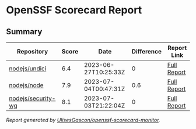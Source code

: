 # OpenSSF Scorecard Report

## Summary

| Repository | Score | Date | Difference | Report Link |
| -- | -- | -- | -- | -- |
| [nodejs/undici](https://github.com/nodejs/undici) | 6.4 | 2023-06-27T10:25:33Z | 0 | [Full Report](https://deps.dev/project/github/nodejs%2Fundici) |
| [nodejs/node](https://github.com/nodejs/node) | 7.9 | 2023-07-04T00:47:31Z | 0.6 | [Full Report](https://deps.dev/project/github/nodejs%2Fnode) |
| [nodejs/security-wg](https://github.com/nodejs/security-wg) | 8.1 | 2023-07-03T21:22:04Z | 0 | [Full Report](https://deps.dev/project/github/nodejs%2Fsecurity-wg) |

_Report generated by [UlisesGascon/openssf-scorecard-monitor](https://github.com/UlisesGascon/openssf-scorecard-monitor)._